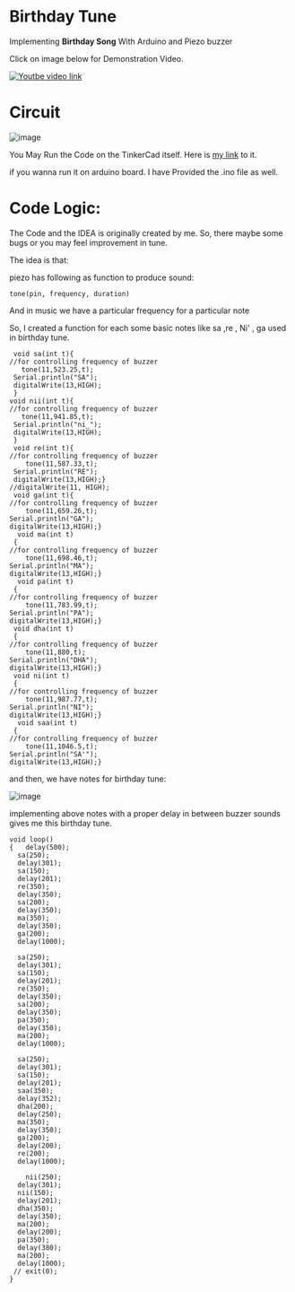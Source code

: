 # Birthday Tune
 Implementing <strong>Birthday Song</strong> With Arduino and Piezo buzzer
 
 Click on image below for Demonstration Video.
 
 [![Youtbe video link](https://img.youtube.com/vi/0sK9So8N9TU/0.jpg)](https://www.youtube.com/watch?v=0sK9So8N9TU)
 
# Circuit
![image](https://user-images.githubusercontent.com/72307020/188278788-14fd6cfd-4c0f-4d9b-90b7-6c25b41eaf44.png)


You May Run the Code on the TinkerCad itself.
Here is [my link](https://www.tinkercad.com/things/22eWwzy6MDD) to it.

if you wanna run it on arduino board. I have Provided the .ino file as well.

# Code Logic:
 The Code and the IDEA is originally created by me. So, there maybe some bugs or you may feel improvement in tune.
 
 The idea is that:
 
 piezo has following as function to produce sound:
 ```
 tone(pin, frequency, duration)
 ```
 And in music we have a particular frequency for a particular note
 
 So, I created a function for each some basic notes like sa ,re , Ni' , ga used in birthday tune.
 
 ```
  void sa(int t){
 //for controlling frequency of buzzer  
    tone(11,523.25,t);
  Serial.println("SA");
  digitalWrite(13,HIGH);
  }
void nii(int t){
 //for controlling frequency of buzzer  
    tone(11,941.85,t);
  Serial.println("ni_");
  digitalWrite(13,HIGH);
  }
  void re(int t){
 //for controlling frequency of buzzer  
     tone(11,587.33,t);
  Serial.println("RE");
  digitalWrite(13,HIGH);}
 //digitalWrite(11, HIGH);
  void ga(int t){
 //for controlling frequency of buzzer  
     tone(11,659.26,t);
 Serial.println("GA");
 digitalWrite(13,HIGH);}
   void ma(int t)
  {
 //for controlling frequency of buzzer  
     tone(11,698.46,t);
 Serial.println("MA");
 digitalWrite(13,HIGH);}
   void pa(int t)
  {
 //for controlling frequency of buzzer  
     tone(11,783.99,t);
 Serial.println("PA");
 digitalWrite(13,HIGH);}
  void dha(int t)
  {
 //for controlling frequency of buzzer  
     tone(11,880,t);
 Serial.println("DHA");
 digitalWrite(13,HIGH);}
  void ni(int t)
  {
 //for controlling frequency of buzzer  
     tone(11,987.77,t);
 Serial.println("NI");
 digitalWrite(13,HIGH);}
   void saa(int t)
  {
 //for controlling frequency of buzzer  
     tone(11,1046.5,t);
 Serial.println("SA'");
 digitalWrite(13,HIGH);}
 ```
 
and then, we have notes for birthday tune:

![image](https://user-images.githubusercontent.com/72307020/188279813-1e1900e1-cf84-4928-86a7-89b0a6a4632f.png)

implementing above notes with a proper delay in between buzzer sounds gives me this birthday tune.

```
void loop()
{	delay(500);
  sa(250);
  delay(301);
  sa(150);
  delay(201);
  re(350);
  delay(350);
  sa(200);
  delay(350);
  ma(350);
  delay(350);
  ga(200);
  delay(1000);
  
  sa(250);
  delay(301);
  sa(150);
  delay(201);
  re(350);
  delay(350);
  sa(200);
  delay(350);
  pa(350);
  delay(350);
  ma(200);
  delay(1000);
  
  sa(250);
  delay(301);
  sa(150);
  delay(201);
  saa(350);
  delay(352);
  dha(200);
  delay(250);
  ma(350);
  delay(350);
  ga(200);
  delay(200);
  re(200);
  delay(1000);
  
    nii(250);
  delay(301);
  nii(150);
  delay(201);
  dha(350);
  delay(350);
  ma(200);
  delay(200);
  pa(350);
  delay(380);
  ma(200);
  delay(1000);
 // exit(0);
}
```
